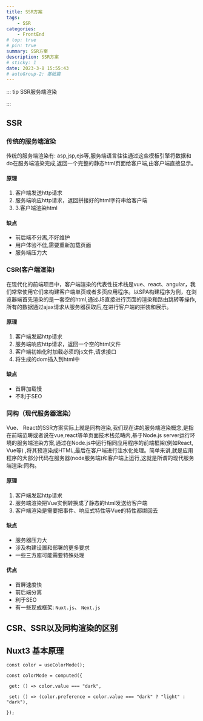 ```yaml
---
title: SSR方案
tags: 
    - SSR
categories: 
    - FrontEnd
# top: true
# pin: true
summary: SSR方案
description: SSR方案
# sticky: 1
date: 2023-3-8 15:55:43
# autoGroup-2: 基础篇
---
```


::: tip SSR服务端渲染

:::

<!-- more -->

## SSR

### 传统的服务端渲染

传统的服务端渲染有: asp,jsp,ejs等,服务端语言往往通过这些模板引擎将数据和do在服务端渲染完成,返回一个完整的静态html页面给客户端,由客户端直接显示。

#### 原理

1. 客户端发送http请求
2. 服务端响应http请求，返回拼接好的html字符串给客户端
3. 3.客户端渲染html

#### 缺点

- 前后端不分离,不好维护
- 用户体验不佳,需要重新加载页面
- 服务端压力大

### CSR(客户端渲染)

在现代化的前端项目中，客户端渲染的代表性技术栈是vue、react、angular，我们常常使用它们来构建客户端单页或者多页应用程序。以SPA构建程序为例，在浏览器端首先渲染的是一套空的html,通过JS直接进行页面的渲染和路由跳转等操作,所有的数据通过ajax请求从服务器获取后,在进行客户端的拼装和展示。

#### 原理

1. 客户端发起http请求
2. 服务端响应http请求，返回一个空的html文件
3. 客户端初始化时加载必须的js文件,请求接口
4. 将生成的dom插入到html中

#### 缺点

- 首屏加载慢
- 不利于SEO

### 同构（现代服务器渲染）

Vue、 React的SSR方案实际上就是同构渲染,我们现在讲的服务端渲染概念,是指在前端范畴或者说在vue,react等单页面技术栈范畴内,基于Node.js server运行环境的服务端渲染方案,通过在Node.js中运行相同应用程序的前端框架(例如React, Vue等) ,将其预渲染成HTML,最后在客户端进行注水化处理。简单来讲,就是应用程序的大部分代码在服务器(node服务端)和客户端上运行,这就是所谓的现代服务端渲染:同构。

#### 原理

1. 客户端发起http请求
2. 服务端渲染把Vue实例转换成了静态的html发送给客户端
3. 客户端渲染是需要把事件、响应式特性等Vue的特性都绑回去

#### 缺点

- 服务器压力大
- 涉及构建设置和部署的更多要求
- 一些三方库可能需要特殊处理

#### 优点

- 首屏速度快
- 前后端分离
- 利于SEO
- 有一些现成框架: `Nuxt.js`、 `Next.js`


## CSR、SSR以及同构渲染的区别



## Nuxt3 基本原理



```
const color = useColorMode();

const colorMode = computed({

 get: () => color.value === "dark",

 set: () => (color.preference = color.value === "dark" ? "light" : "dark"),

});
```

